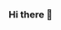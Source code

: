 ### Hi there 👋

<!--
**majorow/majorow** is a ✨ _special_ ✨ repository because its `README.md` (this file) appears on your GitHub profile.

Образование высшее:
- Самарский государственный университет путей сообщения, специализация: Организация перевозок и управление на железнодорожном транспорте
Дополнительное образование:
- Университет искусственного интеллекта, программа: Data Science, нейронные сети, машинное обучение и искусственный интеллект
- Дальневосточный федеральный университет, программа: Интерактивный тренажер по SQL
- Bioinformatics Institute, программа: Основы статистики
- Практикум по математике и Python от Алексея Задойного
- IBM: Анализ данных с использованием Python
- Yale University: The Global Financial Crisis
- ООО "ПентестИТ", Этичный хакинг и тестирование на проникновение
Стажировка:
- MindSet: Подсчет окон в зданиях по фотографиям
- СК Самолет: Наличие спецодежды и подсчет входящих выходящих работников на КПП
О себе:
- Более 20 лет проработал в сфере IT.
Ключевые навыки
Фундаментальные:
- Администрирование Linux (Centos, Ubuntu, Gentoo), Windows (начиная с 3.11 до 10)
- Проектирование, построение и обслуживание компьютерных сетей (TCP/IP)
- Администрирование баз данных (MS SQL, Oracle, PostgeSQL, MySQL)
- Виртуализация и контейнеры (Docker)
- SQL (MySQL, PostgreSQL, Oracle)
- Основы статистки
- Линейная алгебра и матанализ
Прикладные:
- Python 3, IPython, Jupyter Notebook
- Keras, tensorflow, pytorch
- matplotlib, numpy, pandas, cv2, ultralytics (YOLOv8)
